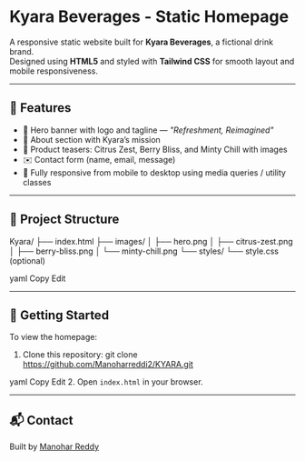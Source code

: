# Kyara Beverages - Static Homepage

A responsive static website built for **Kyara Beverages**, a fictional drink brand.  
Designed using **HTML5** and styled with **Tailwind CSS** for smooth layout and mobile responsiveness.

---

## 🌟 Features

- 🎯 Hero banner with logo and tagline — *"Refreshment, Reimagined"*
- 📖 About section with Kyara’s mission
- 🍹 Product teasers: Citrus Zest, Berry Bliss, and Minty Chill with images
- ✉️ Contact form (name, email, message)
- 📱 Fully responsive from mobile to desktop using media queries / utility classes

---

## 📂 Project Structure

Kyara/
├── index.html
├── images/
│ ├── hero.png
│ ├── citrus-zest.png
│ ├── berry-bliss.png
│ └── minty-chill.png
└── styles/
└── style.css (optional)

yaml
Copy
Edit

---

## 🚀 Getting Started

To view the homepage:

1. Clone this repository:
git clone https://github.com/Manoharreddi2/KYARA.git

yaml
Copy
Edit
2. Open `index.html` in your browser.

---

## 📬 Contact

Built by [Manohar Reddy](https://github.com/Manoharreddi2)

